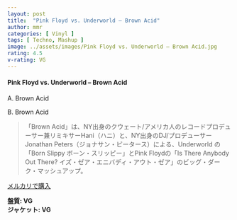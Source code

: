 ```yaml
---
layout: post
title:  "Pink Floyd vs. Underworld – Brown Acid"
author: mmr
categories: [ Vinyl ]
tags: [ Techno, Mashup ]
image: ../assets/images/Pink Floyd vs. Underworld – Brown Acid.jpg
rating: 4.5
v-rating: VG
---
```


#### Pink Floyd vs. Underworld – Brown Acid

A. Brown Acid

B. Brown Acid

> 「Brown Acid」は、NY出身のクウェート/アメリカ人のレコードプロデューサー兼リミキサーHani（ハニ）と、NY出身のDJ/プロデューサーJonathan Peters（ジョナサン・ピータース）による、Underworld の「Born Slippy ボーン・スリッピー」とPink Floydの「Is There Anybody Out There? イズ・ゼア・エニバディ・アウト・ゼア」のビッグ・ダーク・マッシュアップ。



[メルカリで購入](https://jp.mercari.com/item/m72837150072)

<div class="mt-4 mb-4 d-flex align-items-center">
<strong class="mr-1">盤質: VG</strong>
</div>
<div class="mt-4 mb-4 d-flex align-items-center">
<strong class="mr-1">ジャケット: VG</strong>
</div>
